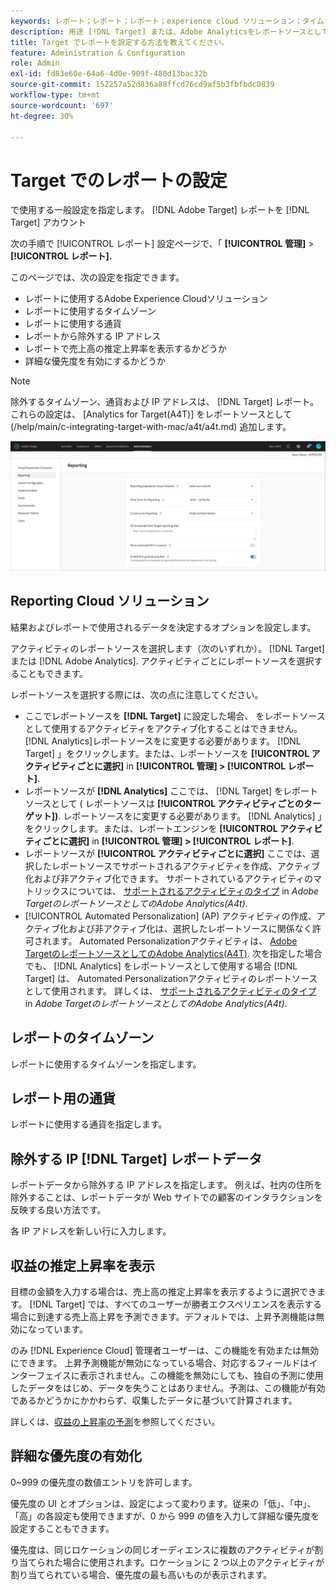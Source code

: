 ```yaml
---
keywords: レポート；レポート；レポート；experience cloud ソリューション；タイムゾーン；タイムゾーン；通貨；IP の除外；売上高の推定上昇率；売上高の上昇；詳細な優先度；詳細設定
description: 用途 [!DNL Target] または、Adobe Analyticsをレポートソースとして指定し、デフォルトのタイムゾーンと通貨の形式を指定し、レポートから除外する IP アドレスを追加するなどをおこないます。
title: Target でレポートを設定する方法を教えてください。
feature: Administration & Configuration
role: Admin
exl-id: fd83e60e-64a6-4d0e-909f-480d13bac32b
source-git-commit: 152257a52d836a88ffcd76cd9af5b3fbfbdc0839
workflow-type: tm+mt
source-wordcount: '697'
ht-degree: 30%

---
```


# Target でのレポートの設定

で使用する一般設定を指定します。 [!DNL Adobe Target] レポートを [!DNL Target] アカウント

次の手順で [!UICONTROL レポート] 設定ページで、「 **[!UICONTROL 管理]** > **[!UICONTROL レポート].**

このページでは、次の設定を指定できます。

* レポートに使用するAdobe Experience Cloudソリューション
* レポートに使用するタイムゾーン
* レポートに使用する通貨
* レポートから除外する IP アドレス
* レポートで売上高の推定上昇率を表示するかどうか
* 詳細な優先度を有効にするかどうか

>[!NOTE]
>
>除外するタイムゾーン、通貨および IP アドレスは、 [!DNL Target] レポート。 これらの設定は、 [Analytics for Target(A4T)] をレポートソースとして (/help/main/c-integrating-target-with-mac/a4t/a4t.md) 追加します。

![レポートページ](/help/main/administrating-target/assets/reporting.png)

## Reporting Cloud ソリューション

結果およびレポートで使用されるデータを決定するオプションを設定します。

アクティビティのレポートソースを選択します（次のいずれか）。 [!DNL Target] または [!DNL Adobe Analytics]. アクティビティごとにレポートソースを選択することもできます。

レポートソースを選択する際には、次の点に注意してください。

* ここでレポートソースを **[!DNL Target]** に設定した場合、 をレポートソースとして使用するアクティビティをアクティブ化することはできません。[!DNL Analytics]レポートソースをに変更する必要があります。 [!DNL Target] 」をクリックします。または、レポートソースを **[!UICONTROL アクティビティごとに選択]** in **[!UICONTROL 管理] > [!UICONTROL レポート]**.
* レポートソースが **[!DNL Analytics]** ここでは、 [!DNL Target] をレポートソースとして ( レポートソースは **[!UICONTROL アクティビティごとのターゲット])**. レポートソースをに変更する必要があります。 [!DNL Analytics] 」をクリックします。または、レポートエンジンを **[!UICONTROL アクティビティごとに選択]** in **[!UICONTROL 管理] > [!UICONTROL レポート]**.
* レポートソースが **[!UICONTROL アクティビティごとに選択]** ここでは、選択したレポートソースでサポートされるアクティビティを作成、アクティブ化および非アクティブ化できます。 サポートされているアクティビティのマトリックスについては、 [サポートされるアクティビティのタイプ](/help/main/c-integrating-target-with-mac/a4t/a4t.md#section_F487896214BF4803AF78C552EF1669AA) in *Adobe TargetのレポートソースとしてのAdobe Analytics(A4t)*.
* [!UICONTROL Automated Personalization] (AP) アクティビティの作成、アクティブ化および非アクティブ化は、選択したレポートソースに関係なく許可されます。 Automated Personalizationアクティビティは、 [Adobe TargetのレポートソースとしてのAdobe Analytics(A4T)](/help/main/c-integrating-target-with-mac/a4t/a4t.md). 次を指定した場合でも、 [!DNL Analytics] をレポートソースとして使用する場合 [!DNL Target] は、 Automated Personalizationアクティビティのレポートソースとして使用されます。 詳しくは、 [サポートされるアクティビティのタイプ](/help/main/c-integrating-target-with-mac/a4t/a4t.md#section_F487896214BF4803AF78C552EF1669AA) in *Adobe TargetのレポートソースとしてのAdobe Analytics(A4t)*.

## レポートのタイムゾーン

レポートに使用するタイムゾーンを指定します。

## レポート用の通貨

レポートに使用する通貨を指定します。

## 除外する IP [!DNL Target] レポートデータ

レポートデータから除外する IP アドレスを指定します。 例えば、社内の住所を除外することは、レポートデータが Web サイトでの顧客のインタラクションを反映する良い方法です。

各 IP アドレスを新しい行に入力します。

## 収益の推定上昇率を表示

目標の金額を入力する場合は、売上高の推定上昇率を表示するように選択できます。 [!DNL Target] では、すべてのユーザーが勝者エクスペリエンスを表示する場合に到達する売上高上昇を予測できます。デフォルトでは、上昇予測機能は無効になっています。

のみ [!DNL Experience Cloud] 管理者ユーザーは、この機能を有効または無効にできます。 上昇予測機能が無効になっている場合、対応するフィールドはインターフェイスに表示されません。この機能を無効にしても、独自の予測に使用したデータをはじめ、データを失うことはありません。予測は、この機能が有効であるかどうかにかかわらず、収集したデータに基づいて計算されます。

詳しくは、[収益の上昇率の予測](/help/main/administrating-target/r-target-account-preferences/estimating-lift-in-revenue.md)を参照してください。

## 詳細な優先度の有効化

0~999 の優先度の数値エントリを許可します。

優先度の UI とオプションは、設定によって変わります。従来の「低」、「中」、「高」の各設定も使用できますが、0 から 999 の値を入力して詳細な優先度を設定することもできます。

優先度は、同じロケーションの同じオーディエンスに複数のアクティビティが割り当てられた場合に使用されます。ロケーションに 2 つ以上のアクティビティが割り当てられている場合、優先度の最も高いものが表示されます。
